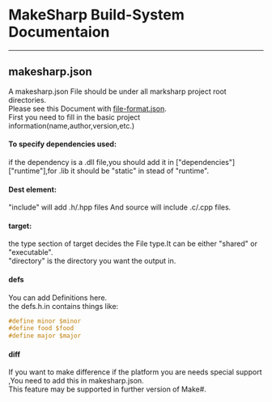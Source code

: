 # MakeSharp Build-System Documentaion

---
## makesharp.json
A makesharp.json File should be under all marksharp project root directories.  
Please see this Document with [file-format.json](file-format.json).  
First you need to fill in the basic project information(name,author,version,etc.)  
#### To specify dependencies used:
if the dependency is a .dll file,you should add it in \["dependencies"]\["runtime"],for .lib it should be "static" in stead of "runtime".  
#### Dest element:  
"include" will add .h/.hpp files And source will include .c/.cpp files.  
#### target:  
the type section of target decides the File type.It can be either "shared" or "executable".  
"directory" is the directory you want the output in.
#### defs
You can add Definitions here.  
the defs.h.in contains things like:  
```h
#define minor $minor
#define food $food
#define major $major
```
#### diff
If you want to make difference if the platform you are needs special support
,You need to add this in makesharp.json.  
This feature may be supported in further version of Make#.
